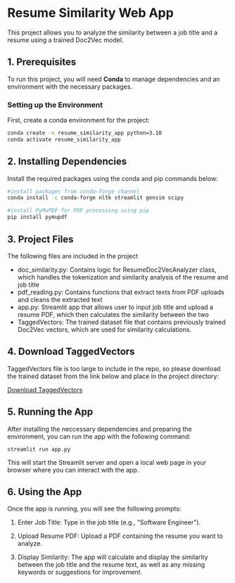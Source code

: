 # Resume Similarity Web App

This project allows you to analyze the similarity between a job title and a resume using a trained Doc2Vec model.

## 1. Prerequisites

To run this project, you will  need **Conda** to manage dependencies and an environment with the necessary packages.

### **Setting up the Environment**

First, create a conda environment for the project:

```bash
conda create -n resume_similarity_app python=3.10
conda activate resume_similarity_app
```

## 2. Installing Dependencies

Install the required packages using the conda and pip commands below:

```bash
#install packages from conda-forge channel
conda install -c conda-forge nltk streamlit gensim scipy

#install PyMuPDF for PDF processing using pip
pip install pymupdf
```

## 3. Project Files

The following files are included in the project
* doc_similarity.py: Contains logic for ResumeDoc2VecAnalyzer class, which handles the tokenization and similarity analysis of the resume and job title
* pdf_reading.py: Contains functions that extract texts from PDF uploads and cleans the extracted text
* app.py: Streamlit app that allows user to input job title and upload a resume PDF, which then calculates the similarity between the two
* TaggedVectors: The trained dataset file that contains previously trained Doc2Vec vectors, which are used for similarity calculations.

## 4. Download TaggedVectors

TaggedVectors file is too large to include in the repo, so please download the trained dataset from the link below and place in the project directory:

[Download TaggedVectors](https://drive.google.com/file/d/19CinPVHcqvqBgrikBKA2GEJ3Iy1Y09Mh/view?usp=sharing)

## 5. Running the App

After installing the neccessary dependencies and preparing the environment, you can run the app with the following command:

```
streamlit run app.py
```

This will start the Streamlit server and open a local web page in your browser where you can interact with the app.

## 6. Using the App

Once the app is running, you will see the following prompts:

1. Enter Job Title: Type in the job title (e.g., "Software Engineer").

2. Upload Resume PDF: Upload a PDF containing the resume you want to analyze.

3. Display Similarity: The app will calculate and display the similarity between the job title and the resume text, as well as any missing keywords or suggestions for improvement.
